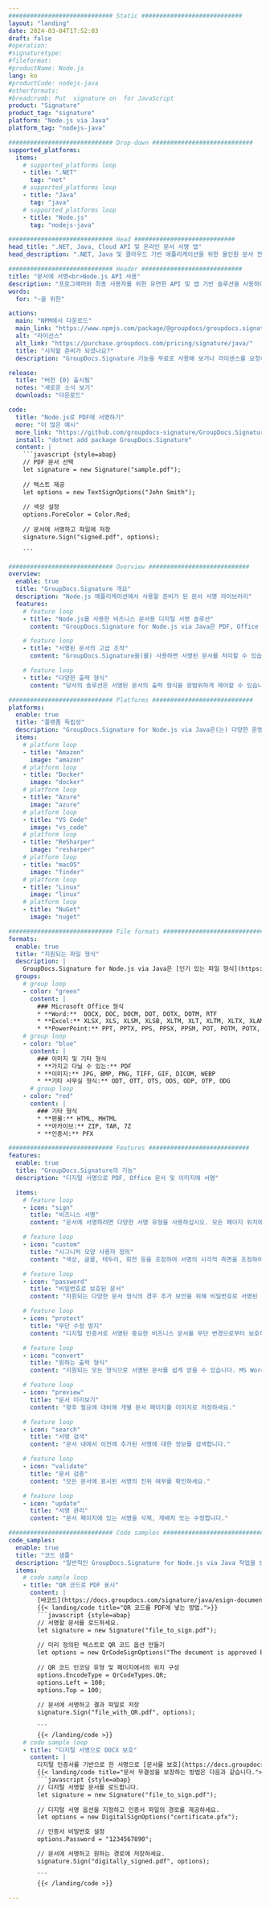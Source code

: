 ```yaml
---
############################# Static ############################
layout: "landing"
date: 2024-03-04T17:52:03
draft: false
#operation: 
#signaturetype: 
#fileformat: 
#productName: Node.js
lang: ko
#productCode: nodejs-java
#otherformats: 
#breadcrumb: Put  signature on  for JavaScript
product: "Signature"
product_tag: "signature"
platform: "Node.js via Java"
platform_tag: "nodejs-java"

############################# Drop-down ############################
supported_platforms:
  items:
    # supported_platforms loop
    - title: ".NET"
      tag: "net"
    # supported_platforms loop
    - title: "Java"
      tag: "java"
    # supported_platforms loop
    - title: "Node.js"
      tag: "nodejs-java"

############################# Head ############################
head_title: ".NET, Java, Cloud API 및 온라인 문서 서명 앱"
head_description: ".NET, Java 및 클라우드 기반 애플리케이션을 위한 올인원 문서 전자 서명 솔루션을 받으세요. 간단한 드래그 앤 드롭 기능을 사용하여 일반적인 문서 형식에 온라인으로 서명"

############################# Header ############################
title: "문서에 서명<br>Node.js API 사용"
description: "프로그래머와 최종 사용자를 위한 유연한 API 및 앱 기반 솔루션을 사용하여 모든 플랫폼에서 디지털 문서 및 이미지에 서명하십시오."
words:
  for: "~을 위한"

actions:
  main: "NPM에서 다운로드"
  main_link: "https://www.npmjs.com/package/@groupdocs/groupdocs.signature/"
  alt: "라이선스"
  alt_link: "https://purchase.groupdocs.com/pricing/signature/java/"
  title: "시작할 준비가 되셨나요?"
  description: "GroupDocs.Signature 기능을 무료로 사용해 보거나 라이센스를 요청하세요"

release:
  title: "버전 {0} 출시됨"
  notes: "새로운 소식 보기"
  downloads: "다운로드"

code:
  title: "Node.js로 PDF에 서명하기"
  more: "더 많은 예시"
  more_link: "https://github.com/groupdocs-signature/GroupDocs.Signature-for-Node.js-via-Java/"
  install: "dotnet add package GroupDocs.Signature"
  content: |
    ```javascript {style=abap}   
    // PDF 문서 선택
    let signature = new Signature("sample.pdf");
    
    // 텍스트 제공
    let options = new TextSignOptions("John Smith");
    
    // 색상 설정
    options.ForeColor = Color.Red;
    
    // 문서에 서명하고 파일에 저장
    signature.Sign("signed.pdf", options);
    
    ```

############################# Overview ############################
overview:
  enable: true
  title: "GroupDocs.Signature 개요"
  description: "Node.js 애플리케이션에서 사용할 준비가 된 문서 서명 라이브러리"
  features:
    # feature loop
    - title: "Node.js를 사용한 비즈니스 문서용 디지털 서명 솔루션"
      content: "GroupDocs.Signature for Node.js via Java은 PDF, Office 문서 및 이미지에 대한 포괄적인 디지털 서명 옵션 세트를 제공합니다. 텍스트, 바코드, 이미지, 디지털 인증서 및 메타데이터를 사용할 수 있습니다. 간소화된 문서 처리로 효율성이 보장됩니다."

    # feature loop
    - title: "서명된 문서의 고급 조작"
      content: "GroupDocs.Signature을(를) 사용하면 서명된 문서를 처리할 수 있습니다. 다양한 기준을 사용하여 서명을 검색하고 유효성을 검사합니다. 또한, 상세한 문서 정보를 추출하거나 페이지의 미리보기 이미지를 생성합니다."

    # feature loop
    - title: "다양한 출력 형식"
      content: "당사의 솔루션은 서명된 문서의 출력 형식을 광범위하게 제어할 수 있습니다. 모든 페이지에 서명을 정확하게 배치하고 모양을 사용자 정의하세요. 서명된 문서를 지원되는 다양한 형식으로 저장하고 선택적으로 비밀번호로 보안을 설정하세요."

############################# Platforms ############################
platforms:
  enable: true
  title: "플랫폼 독립성"
  description: "GroupDocs.Signature for Node.js via Java은(는) 다양한 운영 체제로 문서 처리를 수행합니다."
  items:
    # platform loop
    - title: "Amazon"
      image: "amazon"
    # platform loop
    - title: "Docker"
      image: "docker"
    # platform loop
    - title: "Azure"
      image: "azure"
    # platform loop
    - title: "VS Code"
      image: "vs_code"
    # platform loop
    - title: "ReSharper"
      image: "resharper"
    # platform loop
    - title: "macOS"
      image: "finder"
    # platform loop
    - title: "Linux"
      image: "linux"
    # platform loop
    - title: "NuGet"
      image: "nuget"

############################# File formats ############################
formats:
  enable: true
  title: "지원되는 파일 형식"
  description: |
    GroupDocs.Signature for Node.js via Java은 [인기 있는 파일 형식](https://docs.groupdocs.com/signature/java/supported-document-formats/)에 대한 작업을 용이하게 합니다.
  groups:
    # group loop
    - color: "green"
      content: |
        ### Microsoft Office 형식
        * **Word:**  DOCX, DOC, DOCM, DOT, DOTX, DOTM, RTF
        * **Excel:** XLSX, XLS, XLSM, XLSB, XLTM, XLT, XLTM, XLTX, XLAM, SXC, SpreadsheetML
        * **PowerPoint:** PPT, PPTX, PPS, PPSX, PPSM, POT, POTM, POTX, PPTM
    # group loop
    - color: "blue"
      content: |
        ### 이미지 및 기타 형식
        * **가지고 다닐 수 있는:** PDF
        * **이미지:** JPG, BMP, PNG, TIFF, GIF, DICOM, WEBP
        * **기타 사무실 형식:** ODT, OTT, OTS, ODS, ODP, OTP, ODG
      # group loop
    - color: "red"
      content: |
        ### 기타 형식
        * **편물:** HTML, MHTML
        * **아카이브:** ZIP, TAR, 7Z
        * **인증서:** PFX

############################# Features ############################
features:
  enable: true
  title: "GroupDocs.Signature의 기능"
  description: "디지털 서명으로 PDF, Office 문서 및 이미지에 서명"

  items:
    # feature loop
    - icon: "sign"
      title: "비즈니스 서명"
      content: "문서에 서명하려면 다양한 서명 유형을 사용하십시오. 모든 페이지 위치에 디지털 서명을 정확하게 배치합니다."

    # feature loop
    - icon: "custom"
      title: "시그니처 모양 사용자 정의"
      content: "색상, 글꼴, 테두리, 회전 등을 조정하여 서명의 시각적 측면을 조정하여 원하는 결과를 얻으세요."

    # feature loop
    - icon: "password"
      title: "비밀번호로 보호된 문서"
      content: "지원되는 다양한 문서 형식의 경우 추가 보안을 위해 비밀번호로 서명된 문서를 보호하세요."

    # feature loop
    - icon: "protect"
      title: "무단 수정 방지"
      content: "디지털 인증서로 서명된 중요한 비즈니스 문서를 무단 변경으로부터 보호하세요."

    # feature loop
    - icon: "convert"
      title: "원하는 출력 형식"
      content: "지원되는 모든 형식으로 서명된 문서를 쉽게 얻을 수 있습니다. MS Word 문서를 PDF 형식으로 쉽게 변환하세요."

    # feature loop
    - icon: "preview"
      title: "문서 미리보기"
      content: "향후 필요에 대비해 개별 문서 페이지를 이미지로 저장하세요."

    # feature loop
    - icon: "search"
      title: "서명 검색"
      content: "문서 내에서 이전에 추가된 서명에 대한 정보를 검색합니다."

    # feature loop
    - icon: "validate"
      title: "문서 검증"
      content: "모든 문서에 표시된 서명의 진위 여부를 확인하세요."

    # feature loop
    - icon: "update"
      title: "서명 관리"
      content: "문서 페이지에 있는 서명을 삭제, 재배치 또는 수정합니다."

############################# Code samples ############################
code_samples:
  enable: true
  title: "코드 샘플"
  description: "일반적인 GroupDocs.Signature for Node.js via Java 작업을 보여주는 예시"
  items:
    # code sample loop
    - title: "QR 코드로 PDF 표시"
      content: |
        [바코드](https://docs.groupdocs.com/signature/java/esign-document-with-qr-code-signature/)를 특정 PDF 문서 페이지에 통합하면 비즈니스 프로세스를 간소화할 수 있습니다. 이 섹션에서는 GroupDocs.Signature for Node.js via Java을(를) 사용하여 QR 코드를 추가하는 예를 제공합니다.
        {{< landing/code title="QR 코드를 PDF에 넣는 방법.">}}
        ```javascript {style=abap}
        // 서명할 문서를 로드하세요.
        let signature = new Signature("file_to_sign.pdf");
        
        // 미리 정의된 텍스트로 QR 코드 옵션 만들기
        let options = new QrCodeSignOptions("The document is approved by John Smith");
        
        // QR 코드 인코딩 유형 및 페이지에서의 위치 구성
        options.EncodeType = QrCodeTypes.QR;
        options.Left = 100;
        options.Top = 100;
            
        // 문서에 서명하고 결과 파일로 저장
        signature.Sign("file_with_QR.pdf", options);
        
        ```
        {{< /landing/code >}}
    # code sample loop
    - title: "디지털 서명으로 DOCX 보호"
      content: |
        디지털 인증서를 기반으로 한 서명으로 [문서를 보호](https://docs.groupdocs.com/signature/java/esign-document-with-digital-signature/)하세요. 디지털 서명은 내용 변경으로부터 비즈니스 문서를 보호합니다.
        {{< landing/code title="문서 무결성을 보장하는 방법은 다음과 같습니다.">}}
        ```javascript {style=abap}   
        // 디지털 서명할 문서를 로드합니다.
        let signature = new Signature("file_to_sign.pdf");
        
        // 디지털 서명 옵션을 지정하고 인증서 파일의 경로를 제공하세요.
        let options = new DigitalSignOptions("certificate.pfx");

        // 인증서 비밀번호 설정
        options.Password = "1234567890";

        // 문서에 서명하고 원하는 경로에 저장하세요.
        signature.Sign("digitally_signed.pdf", options);

        ```
        {{< /landing/code >}}

---
```

